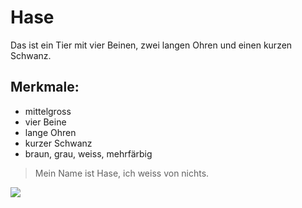 # Hase

Das ist ein Tier mit vier Beinen, zwei langen Ohren und einen kurzen Schwanz.

## Merkmale:
* mittelgross
* vier Beine
* lange Ohren
* kurzer Schwanz
* braun, grau, weiss, mehrfärbig

> Mein Name ist Hase,
> ich weiss von nichts.

<img src="https://external-content.duckduckgo.com/iu/?u=https%3A%2F%2Ftse1.mm.bing.net%2Fth%3Fid%3DOIP.uEOVUqbPz-kZplr_n7B8vwHaJj%26pid%3DApi&f=1"/>
